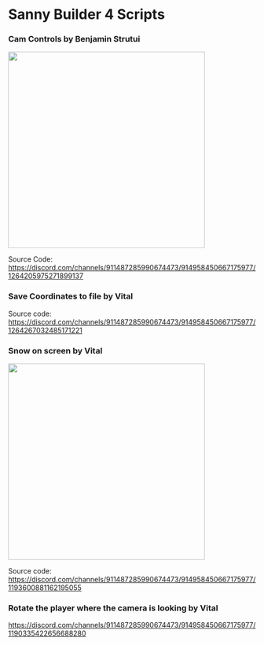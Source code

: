 # Sanny Builder 4 Scripts


### Cam Controls by Benjamin Strutui

<img src="https://github.com/user-attachments/assets/5e151c7b-fd40-4439-b24d-6ff07ae42525" width="400">

Source Code: https://discord.com/channels/911487285990674473/914958450667175977/1264205975271899137


### Save Coordinates to file by Vital

Source code: https://discord.com/channels/911487285990674473/914958450667175977/1264267032485171221

### Snow on screen by Vital

<img src="https://github.com/user-attachments/assets/1fb1e438-59d5-4dba-b42a-3c4fd2c485dd" width="400">


Source code: https://discord.com/channels/911487285990674473/914958450667175977/1193600881162195055

### Rotate the player where the camera is looking by Vital

https://discord.com/channels/911487285990674473/914958450667175977/1190335422656688280
